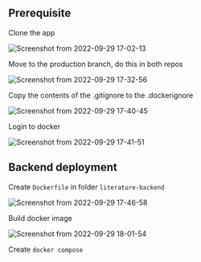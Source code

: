 ## Prerequisite

Clone the app

![Screenshot from 2022-09-29 17-02-13](https://user-images.githubusercontent.com/56712612/193008539-01908c24-a870-4fb3-b0e9-cdc60b4fc577.png)

Move to the production branch, do this in both repos

![Screenshot from 2022-09-29 17-32-56](https://user-images.githubusercontent.com/56712612/193009055-91a4bf29-cad9-4ae0-9fbd-90d80ced1430.png)

Copy the contents of the .gitignore to the .dockerignore

![Screenshot from 2022-09-29 17-40-45](https://user-images.githubusercontent.com/56712612/193010664-9ba45bfd-d660-4fd6-977a-11ea8c036889.png)

Login to docker

![Screenshot from 2022-09-29 17-41-51](https://user-images.githubusercontent.com/56712612/193010871-ea81807e-269f-435a-89c5-1290c0ad3f37.png)

## Backend deployment

Create `Dockerfile` in folder `literature-backend`

![Screenshot from 2022-09-29 17-46-58](https://user-images.githubusercontent.com/56712612/193011972-875b4667-2c15-40a4-9bc9-f8ee0951bf9f.png)

Build docker image

![Screenshot from 2022-09-29 18-01-54](https://user-images.githubusercontent.com/56712612/193014863-146a5ded-21ae-4d7f-84f3-b7a51385e395.png)

Create `docker compose` 


